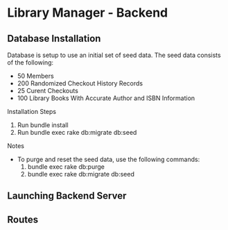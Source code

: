 # Library Manager - Backend

## Database Installation

Database is setup to use an initial set of seed data. The seed data consists of the following:
* 50 Members
* 200 Randomized Checkout History Records
* 25 Curent Checkouts
* 100 Library Books With Accurate Author and ISBN Information

Installation Steps 
1. Run bundle install
2. Run bundle exec rake db:migrate db:seed

Notes
* To purge and reset the seed data, use the following commands:
   1. bundle exec rake db:purge
   2. bundle exec rake db:migrate db:seed

## Launching Backend Server

## Routes